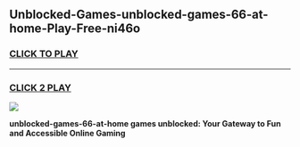 
## Unblocked-Games-unblocked-games-66-at-home-Play-Free-ni46o
<h3>
<a href="https://premium76.site?title=unblocked-games-66-at-home&ref=23A">CLICK TO PLAY</a></h3>
<hr>

<h3>
<a href="https://premium76.site?title=unblocked-games-66-at-home&ref=23A">CLICK 2 PLAY</a>
  
</h3>

<a href="https://premium76.site?title=unblocked-games-66-at-home&ref=23A"><img src="https://clearcache.store/games.png"></a>


**unblocked-games-66-at-home games unblocked: Your Gateway to Fun and Accessible Online Gaming**
